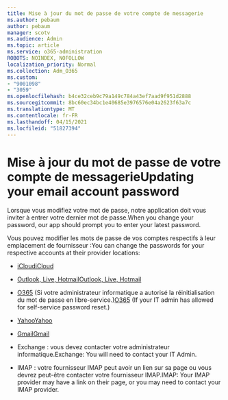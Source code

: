 ```yaml
---
title: Mise à jour du mot de passe de votre compte de messagerie
ms.author: pebaum
author: pebaum
manager: scotv
ms.audience: Admin
ms.topic: article
ms.service: o365-administration
ROBOTS: NOINDEX, NOFOLLOW
localization_priority: Normal
ms.collection: Adm_O365
ms.custom:
- "9001098"
- "3059"
ms.openlocfilehash: b4ce32ceb9c79a149c784a43ef7aad9f951d2888
ms.sourcegitcommit: 8bc60ec34bc1e40685e3976576e04a2623f63a7c
ms.translationtype: MT
ms.contentlocale: fr-FR
ms.lasthandoff: 04/15/2021
ms.locfileid: "51827394"
---
```

# <a name="updating-your-email-account-password"></a><span data-ttu-id="98d71-102">Mise à jour du mot de passe de votre compte de messagerie</span><span class="sxs-lookup"><span data-stu-id="98d71-102">Updating your email account password</span></span>

<span data-ttu-id="98d71-103">Lorsque vous modifiez votre mot de passe, notre application doit vous inviter à entrer votre dernier mot de passe.</span><span class="sxs-lookup"><span data-stu-id="98d71-103">When you change your password, our app should prompt you to enter your latest password.</span></span>

<span data-ttu-id="98d71-104">Vous pouvez modifier les mots de passe de vos comptes respectifs à leur emplacement de fournisseur :</span><span class="sxs-lookup"><span data-stu-id="98d71-104">You can change the passwords for your respective accounts at their provider locations:</span></span>

- [<span data-ttu-id="98d71-105">iCloud</span><span class="sxs-lookup"><span data-stu-id="98d71-105">iCloud</span></span>](https://support.apple.com/HT201487)

- [<span data-ttu-id="98d71-106">Outlook, Live, Hotmail</span><span class="sxs-lookup"><span data-stu-id="98d71-106">Outlook, Live, Hotmail</span></span>](https://account.live.com/password/reset)

- <span data-ttu-id="98d71-107">[O365](https://passwordreset.microsoftonline.com) (Si votre administrateur informatique a autorisé la réinitialisation du mot de passe en libre-service.)</span><span class="sxs-lookup"><span data-stu-id="98d71-107">[O365](https://passwordreset.microsoftonline.com) (If your IT admin has allowed for self-service password reset.)</span></span>

- [<span data-ttu-id="98d71-108">Yahoo</span><span class="sxs-lookup"><span data-stu-id="98d71-108">Yahoo</span></span>](https://login.yahoo.com/account/challenge/username?done=https%3A%2F%2Fwww.yahoo.com%2F&authMechanism=secondary&chllngnm=base&sessionIndex=QQ--)

- [<span data-ttu-id="98d71-109">Gmail</span><span class="sxs-lookup"><span data-stu-id="98d71-109">Gmail</span></span>](https://support.google.com/mail/answer/41078?co=GENIE.Platform%3DDesktop&hl=en)

- <span data-ttu-id="98d71-110">Exchange : vous devez contacter votre administrateur informatique.</span><span class="sxs-lookup"><span data-stu-id="98d71-110">Exchange: You will need to contact your IT Admin.</span></span>

- <span data-ttu-id="98d71-111">IMAP : votre fournisseur IMAP peut avoir un lien sur sa page ou vous devrez peut-être contacter votre fournisseur IMAP.</span><span class="sxs-lookup"><span data-stu-id="98d71-111">IMAP: Your IMAP provider may have a link on their page, or you may need to contact your IMAP provider.</span></span>